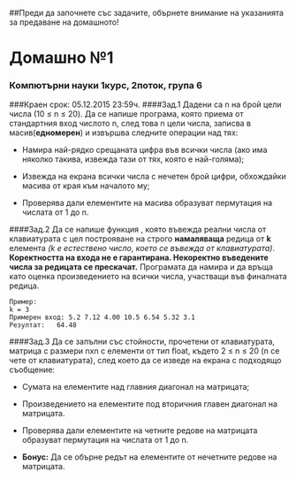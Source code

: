 ##Преди да започнете със задачите, обърнете внимание на указанията за предаване на домашното!
#                                             Домашно №1
###                                Компютърни науки 1курс, 2поток, група 6
###Краен срок: 05.12.2015 23:59ч.
####Зад.1
Дадени са n на брой цели числа (10 ≤ n ≤ 20).  Да се напише програма, която приема от стандартния вход числото n, след това n цели числа, записва в масив(**едномерен**) и извършва следните операции над тях:
*	Намира 	най-рядко срещаната цифра във всички 	числа (ако има няколко такива, извежда 	тази от тях, която е най-голяма);

*	Извежда 	на екрана всички числа с нечетен брой 	цифри, обхождайки масива от края към 	началото му;

*	Проверява дали елементите на масива образуват пермутация на числата от 1 до n.
	

####Зад.2
Да се 	напише функция , която въвежда реални 	числа от клавиатурата с цел построяване 	на строго **намаляваща** редица от **k** 	елемента _(k е естествено 	число, което се въвежда от клавиатурата)_. 	**Коректността на входа не е гарантирана. 	Некоректно въведените числа за редицата се прескачат.** Програмата да намира и да връща като оценка произведението на всички числа, 	участващи във финалната редица.
```
Пример:
k = 3	
Примерен вход: 5.2 7.12 4.00 10.5 6.54 5.32 3.1	
Резултат:	64.48
```
####Зад.3
Да се запълни със стойности, прочетени от клавиатурата, матрица с размери nxn с елементи от тип float, където 2 ≤ n ≤ 20 (n се чете 	от клавиатурата), след което да се изведе на екрана с подходящо съобщение:
	
*	Сумата 	на елементите над главния диагонал на 	матрицата;

*	Произведението 	на елементите под вторичния главен 	диагонал на матрицата.

*	Проверява дали елементите на четните редове на матрицата образуват пермутация на числата от 1 до n.
*	**Бонус:** Да се обърне редът на елементите от нечетните редове на матрицата.
